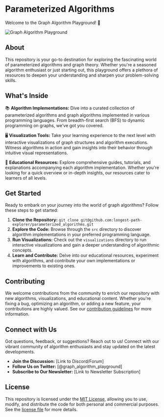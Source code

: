 # Parameterized Algorithms

Welcome to the Graph Algorithm Playground! 🚀

![Graph Algorithm Playground](link_to_your_image)

## About

This repository is your go-to destination for exploring the fascinating world of parameterized algorithms and graph theory. Whether you're a seasoned algorithm enthusiast or just starting out, this playground offers a plethora of resources to deepen your understanding and sharpen your problem-solving skills.

## What's Inside

📚 **Algorithm Implementations:** Dive into a curated collection of parameterized algorithms and graph algorithms implemented in various programming languages. From breadth-first search (BFS) to dynamic programming on graphs, we've got you covered.

🖥️ **Visualization Tools:** Take your learning experience to the next level with interactive visualizations of graph structures and algorithm executions. Witness algorithms in action and gain insights into their behavior through intuitive visual representations.

📝 **Educational Resources:** Explore comprehensive guides, tutorials, and explanations accompanying each algorithm implementation. Whether you're looking for a quick overview or in-depth insights, our resources cater to learners of all levels.

## Get Started

Ready to embark on your journey into the world of graph algorithms? Follow these steps to get started:

1. **Clone the Repository:** `git clone git@github.com:longest-path-explorer/parameterized_algorithms.git`
2. **Explore the Code:** Browse through the `src` directory to discover algorithm implementations in your preferred programming language.
3. **Run Visualizations:** Check out the `visualizations` directory to run interactive visualizations and gain a deeper understanding of algorithmic concepts.
4. **Learn and Contribute:** Delve into our educational resources, experiment with algorithms, and contribute your own implementations or improvements to existing ones.

## Contributing

We welcome contributions from the community to enrich our repository with new algorithms, visualizations, and educational content. Whether you're fixing a bug, optimizing an algorithm, or adding a new feature, your contributions are highly valued. See our [contribution guidelines](link_to_contribution_guidelines) for more information.

## Connect with Us

Got questions, feedback, or suggestions? Reach out to us! Connect with our vibrant community of algorithm enthusiasts and stay updated on the latest developments.

- **Join the Discussion:** [Link to Discord/Forum]
- **Follow Us on Twitter:** [@graph_algorithm_playground]
- **Subscribe to Our Newsletter:** [Link to Newsletter Subscription]

## License

This repository is licensed under the [MIT License](link_to_license), allowing you to use, modify, and distribute the code for both personal and commercial purposes. See the [license file](link_to_license_file) for more details.
